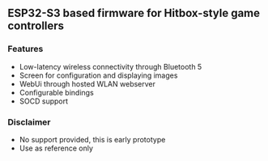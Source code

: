 ## ESP32-S3 based firmware for Hitbox-style game controllers
### Features
- Low-latency wireless connectivity through Bluetooth 5
- Screen for configuration and displaying images
- WebUi through hosted WLAN webserver
- Configurable bindings
- SOCD support
### Disclaimer
- No support provided, this is early prototype
- Use as reference only

